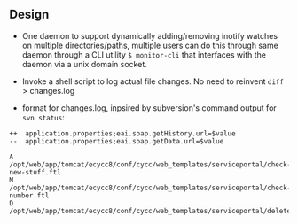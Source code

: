 ## Design
- One daemon to support dynamically adding/removing inotify watches on multiple directories/paths, multiple users can do this through same daemon through a CLI utility ```$ monitor-cli``` that interfaces with the daemon via a unix domain socket.

- Invoke a shell script to log actual file changes. No need to reinvent ```diff``` > changes.log
- format for changes.log, inpsired by subversion's command output for `svn status`:

```
++  application.properties;eai.soap.getHistory.url=$value
--  application.properties;eai.soap.getData.url=$value

A /opt/web/app/tomcat/ecycc8/conf/cycc/web_templates/serviceportal/check-new-stuff.ftl
M /opt/web/app/tomcat/ecycc8/conf/cycc/web_templates/serviceportal/check-number.ftl
D /opt/web/app/tomcat/ecycc8/conf/cycc/web_templates/serviceportal/deleteme.ftl	
```
